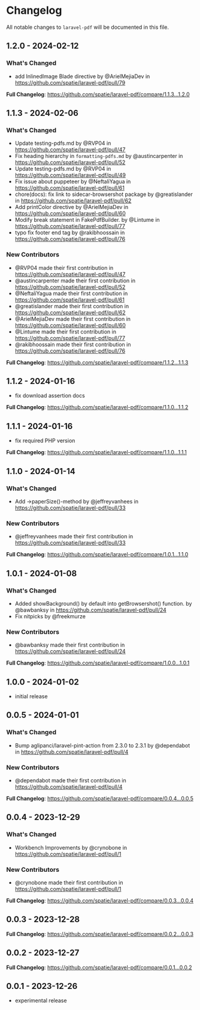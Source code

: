# Changelog

All notable changes to `laravel-pdf` will be documented in this file.

## 1.2.0 - 2024-02-12

### What's Changed

* add InlinedImage Blade directive by @ArielMejiaDev in https://github.com/spatie/laravel-pdf/pull/79

**Full Changelog**: https://github.com/spatie/laravel-pdf/compare/1.1.3...1.2.0

## 1.1.3 - 2024-02-06

### What's Changed

* Update testing-pdfs.md by @RVP04 in https://github.com/spatie/laravel-pdf/pull/47
* Fix heading hierarchy in `formatting-pdfs.md` by @austincarpenter in https://github.com/spatie/laravel-pdf/pull/52
* Update testing-pdfs.md by @RVP04 in https://github.com/spatie/laravel-pdf/pull/49
* Fix issue about puppeteer by @NeftaliYagua in https://github.com/spatie/laravel-pdf/pull/61
* chore(docs): fix link to sidecar-browsershot package by @greatislander in https://github.com/spatie/laravel-pdf/pull/62
* Add printColor directive by @ArielMejiaDev in https://github.com/spatie/laravel-pdf/pull/60
* Modify break statement in FakePdfBuilder. by @Lintume in https://github.com/spatie/laravel-pdf/pull/77
* typo fix footer end tag by @rakibhoossain in https://github.com/spatie/laravel-pdf/pull/76

### New Contributors

* @RVP04 made their first contribution in https://github.com/spatie/laravel-pdf/pull/47
* @austincarpenter made their first contribution in https://github.com/spatie/laravel-pdf/pull/52
* @NeftaliYagua made their first contribution in https://github.com/spatie/laravel-pdf/pull/61
* @greatislander made their first contribution in https://github.com/spatie/laravel-pdf/pull/62
* @ArielMejiaDev made their first contribution in https://github.com/spatie/laravel-pdf/pull/60
* @Lintume made their first contribution in https://github.com/spatie/laravel-pdf/pull/77
* @rakibhoossain made their first contribution in https://github.com/spatie/laravel-pdf/pull/76

**Full Changelog**: https://github.com/spatie/laravel-pdf/compare/1.1.2...1.1.3

## 1.1.2 - 2024-01-16

- fix download assertion docs

**Full Changelog**: https://github.com/spatie/laravel-pdf/compare/1.1.0...1.1.2

## 1.1.1 - 2024-01-16

- fix required PHP version

**Full Changelog**: https://github.com/spatie/laravel-pdf/compare/1.1.0...1.1.1

## 1.1.0 - 2024-01-14

### What's Changed

* Add ->paperSize()-method by @jeffreyvanhees in https://github.com/spatie/laravel-pdf/pull/33

### New Contributors

* @jeffreyvanhees made their first contribution in https://github.com/spatie/laravel-pdf/pull/33

**Full Changelog**: https://github.com/spatie/laravel-pdf/compare/1.0.1...1.1.0

## 1.0.1 - 2024-01-08

### What's Changed

* Added showBackground() by default into getBrowsershot() function.  by @bawbanksy in https://github.com/spatie/laravel-pdf/pull/24
* Fix nitpicks by @freekmurze

### New Contributors

* @bawbanksy made their first contribution in https://github.com/spatie/laravel-pdf/pull/24

**Full Changelog**: https://github.com/spatie/laravel-pdf/compare/1.0.0...1.0.1

## 1.0.0 - 2024-01-02

- initial release

## 0.0.5 - 2024-01-01

### What's Changed

* Bump aglipanci/laravel-pint-action from 2.3.0 to 2.3.1 by @dependabot in https://github.com/spatie/laravel-pdf/pull/4

### New Contributors

* @dependabot made their first contribution in https://github.com/spatie/laravel-pdf/pull/4

**Full Changelog**: https://github.com/spatie/laravel-pdf/compare/0.0.4...0.0.5

## 0.0.4 - 2023-12-29

### What's Changed

* Workbench Improvements by @crynobone in https://github.com/spatie/laravel-pdf/pull/1

### New Contributors

* @crynobone made their first contribution in https://github.com/spatie/laravel-pdf/pull/1

**Full Changelog**: https://github.com/spatie/laravel-pdf/compare/0.0.3...0.0.4

## 0.0.3 - 2023-12-28

**Full Changelog**: https://github.com/spatie/laravel-pdf/compare/0.0.2...0.0.3

## 0.0.2 - 2023-12-27

**Full Changelog**: https://github.com/spatie/laravel-pdf/compare/0.0.1...0.0.2

## 0.0.1 - 2023-12-26

- experimental release
